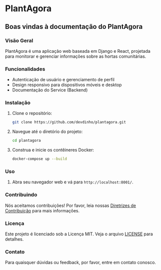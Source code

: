# PlantAgora

## Boas vindas à documentação do PlantAgora

### Visão Geral

PlantAgora é uma aplicação web baseada em Django e React, projetada para monitorar e gerenciar informações sobre as hortas comunitárias.

### Funcionalidades

- Autenticação de usuário e gerenciamento de perfil
- Design responsivo para dispositivos móveis e desktop
- Documentação do Service (Backend)

### Instalação

1. Clone o repositório:
    ```bash
    git clone https://github.com/devdinho/plantagora.git
    ```
2. Navegue até o diretório do projeto:
    ```bash
    cd plantagora
    ```
3. Construa e inicie os contêineres Docker:
    ```bash
    docker-compose up --build
    ```

### Uso

1. Abra seu navegador web e vá para `http://localhost:8001/`.


### Contribuindo

Nós aceitamos contribuições! Por favor, leia nossas [Diretrizes de Contribuição](CONTRIBUTING.md) para mais informações.

### Licença

Este projeto é licenciado sob a Licença MIT. Veja o arquivo [LICENSE](LICENSE) para detalhes.

### Contato

Para quaisquer dúvidas ou feedback, por favor, entre em contato conosco.
